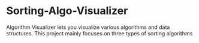 # Sorting-Algo-Visualizer
Algorithm Visualizer lets you visualize various algorithms and data structures. This project mainly focuses on three types of sorting algorithms
